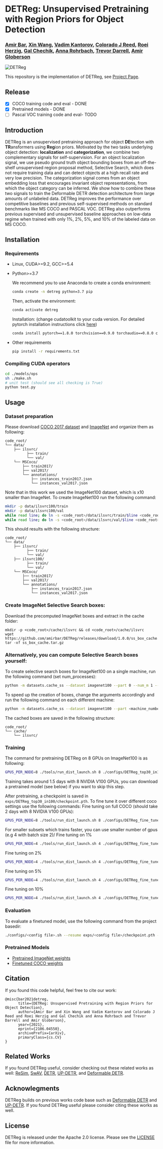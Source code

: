 # DETReg: Unsupervised Pretraining with Region Priors for Object Detection
### [Amir Bar](https://amirbar.net), [Xin Wang](https://xinw.ai/), [Vadim Kantorov](http://vadimkantorov.com/), [Colorado J Reed](https://people.eecs.berkeley.edu/~cjrd/), [Roei Herzig](https://roeiherz.github.io/), [Gal Chechik](https://chechiklab.biu.ac.il/), [Anna Rohrbach](https://anna-rohrbach.net/), [Trevor Darrell](https://people.eecs.berkeley.edu/~trevor/), [Amir Globerson](http://www.cs.tau.ac.il/~gamir/)
![DETReg](./figs/illustration.png)
  

This repository is the implementation of DETReg, see [Project Page](https://amirbar.net/detreg).

## Release
- [x] COCO training code and eval - DONE
- [x] Pretrained models - DONE
- [ ] Pascal VOC training code and eval- TODO

## Introduction

DETReg is an unsupervised pretraining approach for object **DE**tection with **TR**ansformers using **Reg**ion priors. 
Motivated by the two tasks underlying object detection: **localization** and **categorization**, we combine two complementary signals for self-supervision. For an object localization signal, we use pseudo ground truth object bounding boxes from an off-the-shelf unsupervised region proposal method, Selective Search, which does not require training data and can detect objects at a high recall rate and very low precision.
The categorization signal comes from an object embedding loss that encourages invariant object representations, from which the object category can be inferred. 
We show how to combine these two signals to train the Deformable DETR detection architecture from large amounts of unlabeled data. DETReg improves the performance over competitive baselines and previous self-supervised methods on standard benchmarks like MS COCO and PASCAL VOC. DETReg also outperforms previous supervised and unsupervised baseline approaches on low-data regime when trained with only 1%, 2%, 5%, and 10% of the labeled data on MS COCO.

## Installation

### Requirements

* Linux, CUDA>=9.2, GCC>=5.4
  
* Python>=3.7

    We recommend you to use Anaconda to create a conda environment:
    ```bash
    conda create -n detreg python=3.7 pip
    ```
    Then, activate the environment:
    ```bash
    conda activate detreg
    ```
    Installation: (change cudatoolkit to your cuda version. For detailed pytorch installation instructions click [here](https://pytorch.org/))
    ```bash
    conda install pytorch==1.8.0 torchvision==0.9.0 torchaudio==0.8.0 cudatoolkit=10.2 -c pytorch
    ```
  
* Other requirements
    ```bash
    pip install -r requirements.txt
    ```

### Compiling CUDA operators
```bash
cd ./models/ops
sh ./make.sh
# unit test (should see all checking is True)
python test.py
```

## Usage

### Dataset preparation


Please download [COCO 2017 dataset](https://cocodataset.org/) and [ImageNet](https://image-net.org/challenges/LSVRC/2012/) and organize them as following:
```
code_root/
└── data/
    ├── ilsvrc/
          ├── train/
          └── val/
    └── MSCoco/
        ├── train2017/
        ├── val2017/
        └── annotations/
        	├── instances_train2017.json
        	└── instances_val2017.json
```
Note that in this work we used the ImageNet100 dataset, which is x10 smaller than ImageNet. To create ImageNet100 run the following command:
```bash
mkdir -p data/ilsvrc100/train
mkdir -p data/ilsvrc100/val
while read line; do ln -s <code_root>/data/ilsvrc/train/$line <code_root>/data/ilsvrc100/train/$line; done < <code_root>/datasets/category.txt
while read line; do ln -s <code_root>/data/ilsvrc/val/$line <code_root>/data/ilsvrc100/val/$line; done < <code_root>/datasets/category.txt
```

This should results with the following structure:
```
code_root/
└── data/
    ├── ilsvrc/
          ├── train/
          └── val/
    ├── ilsvrc100/
          ├── train/
          └── val/
    └── MSCoco/
        ├── train2017/
        ├── val2017/
        └── annotations/
        	├── instances_train2017.json
        	└── instances_val2017.json
```
### Create ImageNet Selective Search boxes:
Download the precomputed ImageNet boxes and extract in the cache folder:
```
mkdir -p <code_root>/cache/ilsvrc && cd <code_root>/cache/ilsvrc 
wget https://github.com/amirbar/DETReg/releases/download/1.0.0/ss_box_cache.tar.gz
tar -xf ss_box_cache.tar.gz
```

### Alternatively, you can compute Selective Search boxes yourself:
To create selective search boxes for ImageNet100 on a single machine, run the following command (set num_processes): 
```bash
python -m datasets.cache_ss --dataset imagenet100 --part 0 --num_m 1 --num_p <num_processes_to_use> 
```
To speed up the creation of boxes, change the arguments accordingly and run the following command on each different machine: 
```bash
python -m datasets.cache_ss --dataset imagenet100 --part <machine_number> --num_m <num_machines> --num_p <num_processes_to_use> 
```

The cached boxes are saved in the following structure:
```
code_root/
└── cache/
    └── ilsvrc/
```

### Training

The command for pretraining DETReg on 8 GPUs on ImageNet100 is as following:
```bash
GPUS_PER_NODE=8 ./tools/run_dist_launch.sh 8 ./configs/DETReg_top30_in100.sh --batch_size 24 --num_workers 8
```
Training takes around 1.5 days with 8 NVIDIA V100 GPUs, you can download a pretrained model (see below) if you want to skip this step.

After pretraining, a checkpoint is saved in ```exps/DETReg_top30_in100/checkpoint.pth```. To fine tune it over different coco settings use the following commands:
Fine tuning on full COCO (should take 2 days with 8 NVIDIA V100 GPUs):
```bash
GPUS_PER_NODE=8 ./tools/run_dist_launch.sh 8 ./configs/DETReg_fine_tune_full_coco.sh
```
For smaller subsets which trains faster, you can use smaller number of gpus (e.g 4 with batch size 2)/
Fine tuning on 1%
```bash
GPUS_PER_NODE=4 ./tools/run_dist_launch.sh 4 ./configs/DETReg_fine_tune_1pct_coco.sh --batch_size 2
```
Fine tuning on 2%
```bash
GPUS_PER_NODE=4 ./tools/run_dist_launch.sh 4 ./configs/DETReg_fine_tune_2pct_coco.sh --batch_size 2
```
Fine tuning on 5%
```bash
GPUS_PER_NODE=4 ./tools/run_dist_launch.sh 4 ./configs/DETReg_fine_tune_5pct_coco.sh --batch_size 2
```
Fine tuning on 10%
```bash
GPUS_PER_NODE=4 ./tools/run_dist_launch.sh 4 ./configs/DETReg_fine_tune_10pct_coco.sh --batch_size 2
```


### Evaluation

To evaluate a finetuned model, use the following command from the project basedir:

```bash
./configs/<config file>.sh --resume exps/<config file>/checkpoint.pth --eval
```

### Pretrained Models

- [Pretrained ImageNet weights](https://github.com/amirbar/DETReg/releases/download/1.0.0/checkpoint_imagenet.pth) 
- [Finetuned COCO weights](https://github.com/amirbar/DETReg/releases/download/1.0.0/full_coco_finetune.pth)


## Citation
If you found this code helpful, feel free to cite our work: 

```bibtext
@misc{bar2021detreg,
      title={DETReg: Unsupervised Pretraining with Region Priors for Object Detection},
      author={Amir Bar and Xin Wang and Vadim Kantorov and Colorado J Reed and Roei Herzig and Gal Chechik and Anna Rohrbach and Trevor Darrell and Amir Globerson},
      year={2021},
      eprint={2106.04550},
      archivePrefix={arXiv},
      primaryClass={cs.CV}
}
```

## Related Works
If you found DETReg useful, consider checking out these related works as well: [ReSim](https://github.com/Tete-Xiao/ReSim), [SwAV](https://github.com/facebookresearch/swav), [DETR](https://github.com/facebookresearch/detr), [UP-DETR](https://github.com/dddzg/up-detr), and [Deformable DETR](https://github.com/fundamentalvision/Deformable-DETR).

## Acknowlegments
DETReg builds on previous works code base such as [Deformable DETR](https://github.com/fundamentalvision/Deformable-DETR) and [UP-DETR](https://github.com/dddzg/up-detr). If you found DETReg useful please consider citing these works as well.

## License
DETReg is released under the Apache 2.0 license. Please see the [LICENSE](https://github.com/amirbar/DETReg/blob/main/LICENSE) file for more information.
